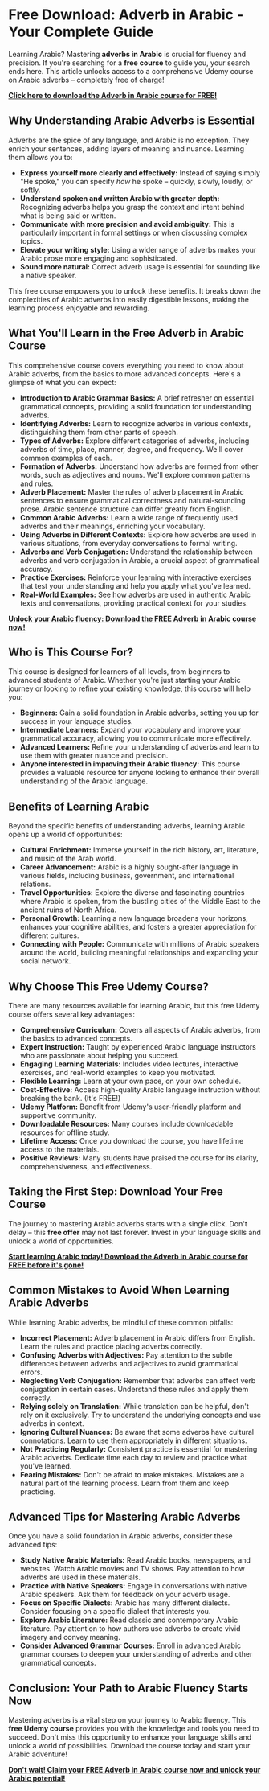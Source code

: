 # Free Download: Adverb in Arabic - Your Complete Guide

Learning Arabic? Mastering **adverbs in Arabic** is crucial for fluency and precision. If you're searching for a **free course** to guide you, your search ends here. This article unlocks access to a comprehensive Udemy course on Arabic adverbs – completely free of charge!

[**Click here to download the Adverb in Arabic course for FREE!**](https://udemywork.com/adverb-in-arabic)

## Why Understanding Arabic Adverbs is Essential

Adverbs are the spice of any language, and Arabic is no exception. They enrich your sentences, adding layers of meaning and nuance. Learning them allows you to:

*   **Express yourself more clearly and effectively:**  Instead of saying simply "He spoke," you can specify *how* he spoke – quickly, slowly, loudly, or softly.
*   **Understand spoken and written Arabic with greater depth:** Recognizing adverbs helps you grasp the context and intent behind what is being said or written.
*   **Communicate with more precision and avoid ambiguity:** This is particularly important in formal settings or when discussing complex topics.
*   **Elevate your writing style:** Using a wider range of adverbs makes your Arabic prose more engaging and sophisticated.
*   **Sound more natural:** Correct adverb usage is essential for sounding like a native speaker.

This free course empowers you to unlock these benefits.  It breaks down the complexities of Arabic adverbs into easily digestible lessons, making the learning process enjoyable and rewarding.

## What You'll Learn in the Free Adverb in Arabic Course

This comprehensive course covers everything you need to know about Arabic adverbs, from the basics to more advanced concepts. Here's a glimpse of what you can expect:

*   **Introduction to Arabic Grammar Basics:** A brief refresher on essential grammatical concepts, providing a solid foundation for understanding adverbs.
*   **Identifying Adverbs:** Learn to recognize adverbs in various contexts, distinguishing them from other parts of speech.
*   **Types of Adverbs:** Explore different categories of adverbs, including adverbs of time, place, manner, degree, and frequency.  We'll cover common examples of each.
*   **Formation of Adverbs:**  Understand how adverbs are formed from other words, such as adjectives and nouns.  We'll explore common patterns and rules.
*   **Adverb Placement:** Master the rules of adverb placement in Arabic sentences to ensure grammatical correctness and natural-sounding prose.  Arabic sentence structure can differ greatly from English.
*   **Common Arabic Adverbs:**  Learn a wide range of frequently used adverbs and their meanings, enriching your vocabulary.
*   **Using Adverbs in Different Contexts:**  Explore how adverbs are used in various situations, from everyday conversations to formal writing.
*   **Adverbs and Verb Conjugation:** Understand the relationship between adverbs and verb conjugation in Arabic, a crucial aspect of grammatical accuracy.
*   **Practice Exercises:**  Reinforce your learning with interactive exercises that test your understanding and help you apply what you've learned.
*   **Real-World Examples:**  See how adverbs are used in authentic Arabic texts and conversations, providing practical context for your studies.

[**Unlock your Arabic fluency: Download the FREE Adverb in Arabic course now!**](https://udemywork.com/adverb-in-arabic)

## Who is This Course For?

This course is designed for learners of all levels, from beginners to advanced students of Arabic. Whether you're just starting your Arabic journey or looking to refine your existing knowledge, this course will help you:

*   **Beginners:**  Gain a solid foundation in Arabic adverbs, setting you up for success in your language studies.
*   **Intermediate Learners:**  Expand your vocabulary and improve your grammatical accuracy, allowing you to communicate more effectively.
*   **Advanced Learners:**  Refine your understanding of adverbs and learn to use them with greater nuance and precision.
*   **Anyone interested in improving their Arabic fluency:** This course provides a valuable resource for anyone looking to enhance their overall understanding of the Arabic language.

## Benefits of Learning Arabic

Beyond the specific benefits of understanding adverbs, learning Arabic opens up a world of opportunities:

*   **Cultural Enrichment:** Immerse yourself in the rich history, art, literature, and music of the Arab world.
*   **Career Advancement:**  Arabic is a highly sought-after language in various fields, including business, government, and international relations.
*   **Travel Opportunities:**  Explore the diverse and fascinating countries where Arabic is spoken, from the bustling cities of the Middle East to the ancient ruins of North Africa.
*   **Personal Growth:**  Learning a new language broadens your horizons, enhances your cognitive abilities, and fosters a greater appreciation for different cultures.
*   **Connecting with People:**  Communicate with millions of Arabic speakers around the world, building meaningful relationships and expanding your social network.

## Why Choose This Free Udemy Course?

There are many resources available for learning Arabic, but this free Udemy course offers several key advantages:

*   **Comprehensive Curriculum:**  Covers all aspects of Arabic adverbs, from the basics to advanced concepts.
*   **Expert Instruction:**  Taught by experienced Arabic language instructors who are passionate about helping you succeed.
*   **Engaging Learning Materials:**  Includes video lectures, interactive exercises, and real-world examples to keep you motivated.
*   **Flexible Learning:**  Learn at your own pace, on your own schedule.
*   **Cost-Effective:**  Access high-quality Arabic language instruction without breaking the bank.  (It's FREE!)
*   **Udemy Platform:**  Benefit from Udemy's user-friendly platform and supportive community.
*   **Downloadable Resources:** Many courses include downloadable resources for offline study.
*   **Lifetime Access:** Once you download the course, you have lifetime access to the materials.
*   **Positive Reviews:** Many students have praised the course for its clarity, comprehensiveness, and effectiveness.

##  Taking the First Step: Download Your Free Course

The journey to mastering Arabic adverbs starts with a single click.  Don't delay – this **free offer** may not last forever. Invest in your language skills and unlock a world of opportunities.

[**Start learning Arabic today! Download the Adverb in Arabic course for FREE before it's gone!**](https://udemywork.com/adverb-in-arabic)

## Common Mistakes to Avoid When Learning Arabic Adverbs

While learning Arabic adverbs, be mindful of these common pitfalls:

*   **Incorrect Placement:**  Adverb placement in Arabic differs from English. Learn the rules and practice placing adverbs correctly.
*   **Confusing Adverbs with Adjectives:**  Pay attention to the subtle differences between adverbs and adjectives to avoid grammatical errors.
*   **Neglecting Verb Conjugation:**  Remember that adverbs can affect verb conjugation in certain cases. Understand these rules and apply them correctly.
*   **Relying solely on Translation:**  While translation can be helpful, don't rely on it exclusively. Try to understand the underlying concepts and use adverbs in context.
*   **Ignoring Cultural Nuances:**  Be aware that some adverbs have cultural connotations. Learn to use them appropriately in different situations.
*   **Not Practicing Regularly:** Consistent practice is essential for mastering Arabic adverbs. Dedicate time each day to review and practice what you've learned.
*   **Fearing Mistakes:** Don't be afraid to make mistakes. Mistakes are a natural part of the learning process. Learn from them and keep practicing.

## Advanced Tips for Mastering Arabic Adverbs

Once you have a solid foundation in Arabic adverbs, consider these advanced tips:

*   **Study Native Arabic Materials:**  Read Arabic books, newspapers, and websites. Watch Arabic movies and TV shows. Pay attention to how adverbs are used in these materials.
*   **Practice with Native Speakers:**  Engage in conversations with native Arabic speakers. Ask them for feedback on your adverb usage.
*   **Focus on Specific Dialects:**  Arabic has many different dialects. Consider focusing on a specific dialect that interests you.
*   **Explore Arabic Literature:**  Read classic and contemporary Arabic literature. Pay attention to how authors use adverbs to create vivid imagery and convey meaning.
*   **Consider Advanced Grammar Courses:**  Enroll in advanced Arabic grammar courses to deepen your understanding of adverbs and other grammatical concepts.

## Conclusion: Your Path to Arabic Fluency Starts Now

Mastering adverbs is a vital step on your journey to Arabic fluency. This **free Udemy course** provides you with the knowledge and tools you need to succeed. Don't miss this opportunity to enhance your language skills and unlock a world of possibilities. Download the course today and start your Arabic adventure!

[**Don't wait! Claim your FREE Adverb in Arabic course now and unlock your Arabic potential!**](https://udemywork.com/adverb-in-arabic)
